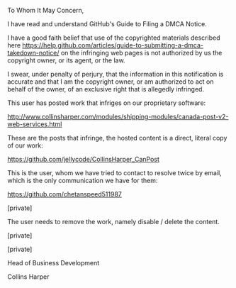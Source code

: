 To Whom It May Concern,

I have read and understand GitHub's Guide to Filing a DMCA Notice.

I have a good faith belief that use of the copyrighted materials described
here
https://help.github.com/articles/guide-to-submitting-a-dmca-takedown-notice/
on the
infringing web pages is not authorized by us the copyright owner, or its
agent, or the law.

I swear, under penalty of perjury, that the information in this
notification is accurate and that I am
the copyright owner, or am authorized to act on behalf of the owner, of an
exclusive right that is
allegedly infringed.

This user has posted work that infriges on our proprietary software:

http://www.collinsharper.com/modules/shipping-modules/canada-post-v2-web-services.html

These are the posts that infringe, the hosted content is a direct, literal
copy of our work:

https://github.com/jellycode/CollinsHarper_CanPost

This is the user, whom we have tried to contact to resolve twice by email,
which is the only
communication we have for them:

https://github.com/chetanspeed511987

[private]

The user needs to remove the work, namely disable / delete the content.

[private]

[private]

Head of Business Development

Collins Harper
